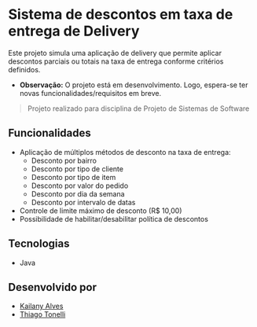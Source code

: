 # Sistema de descontos em taxa de entrega de Delivery

Este projeto simula uma aplicação de delivery que permite aplicar descontos parciais ou totais na taxa de entrega conforme critérios definidos.

- **Observação:** O projeto está em desenvolvimento. Logo, espera-se ter novas funcionalidades/requisitos em breve.
  
> Projeto realizado para disciplina de Projeto de Sistemas de Software


## Funcionalidades

- Aplicação de múltiplos métodos de desconto na taxa de entrega:
  - Desconto por bairro
  - Desconto por tipo de cliente
  - Desconto por tipo de item
  - Desconto por valor do pedido
  - Desconto por dia da semana
  - Desconto por intervalo de datas
- Controle de limite máximo de desconto (R$ 10,00)
- Possibilidade de habilitar/desabilitar política de descontos

## Tecnologias

- Java

## Desenvolvido por

- [Kailany Alves](https://github.com/kailanyas)
- [Thiago Tonelli](https://github.com/ThiagoTonelli)
